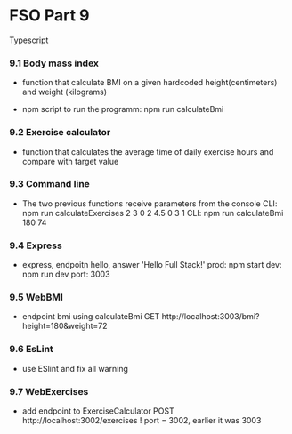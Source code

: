 # FSO Part 9

  Typescript 

### 9.1 Body mass index

  - function that calculate BMI on a given hardcoded height(centimeters) and weight (kilograms)

  - npm script to run the programm: npm run calculateBmi

### 9.2 Exercise calculator

  - function that calculates the average time of daily exercise hours and compare with target value

### 9.3 Command line

  - The two previous functions receive parameters from the console
      CLI: npm run calculateExercises 2 3 0 2 4.5 0 3 1
      CLI: npm run calculateBmi 180 74

### 9.4 Express

  - express, endpoitn hello, answer 'Hello Full Stack!'
    prod: npm start
    dev: npm run dev
    port: 3003

### 9.5 WebBMI

  - endpoint bmi using calculateBmi
    GET http://localhost:3003/bmi?height=180&weight=72

### 9.6 EsLint

  - use ESlint and fix all warning

### 9.7 WebExercises

  - add endpoint to ExerciseCalculator 
    POST http://localhost:3002/exercises
    ! port = 3002, earlier it was 3003
